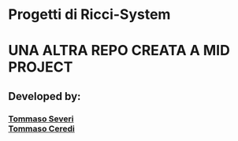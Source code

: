 # Progetti di Ricci-System
<h1> UNA ALTRA REPO CREATA A MID PROJECT
<h2> Developed by:</h2>
<h3> 
    <a href="www.github.com/sevetom">Tommaso Severi</a> 
    <br>
    <a href="www.github.com/tommasocere">Tommaso Ceredi</a>
</h3>